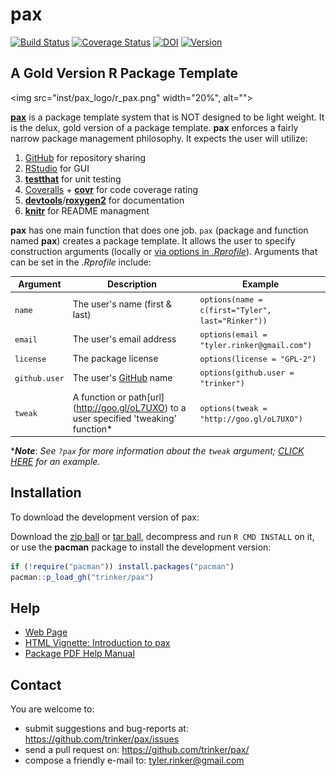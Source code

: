 pax
=======



[![Build Status](https://travis-ci.org/trinker/pax.png?branch=master)](https://travis-ci.org/trinker/pax)
[![Coverage Status](https://coveralls.io/repos/trinker/pax/badge.png?branch=master)](https://coveralls.io/r/trinker/pax?branch=master)
[![DOI](https://zenodo.org/badge/5398/trinker/pax.svg)](http://dx.doi.org/10.5281/zenodo.15891)
<a href="https://img.shields.io/badge/Version-0.0.2-orange.svg"><img src="https://img.shields.io/badge/Version-0.0.2-orange.svg" alt="Version"/></a></p>

## A Gold Version R Package Template


<img src="inst/pax_logo/r_pax.png" width="20%", alt="">  

[**pax**](http://trinker.github.io/pax_dev) is a package template system that is NOT designed to be light weight.  It is the delux, gold version of a package template.  **pax** enforces a fairly narrow package management philosophy.  It expects the user will utilize:

1.  [GitHub](https://github.com) for repository sharing
2.  [RStudio](http://www.rstudio.com/) for GUI 
3.  [**testthat**](http://cran.r-project.org/web/packages/testthat/index.html) for unit testing
4.  [Coveralls](https://coveralls.io/) + [**covr**](https://github.com/jimhester/covr) for code coverage rating
5.  [**devtools**](http://cran.r-project.org/web/packages/devtools/index.html)/[**roxygen2**](http://cran.r-project.org/web/packages/roxygen2/index.html) for documentation 
6.  [**knitr**](http://yihui.name/knitr/) for README managment

**pax** has one main function that does one job.  `pax` (package and function named **pax**) creates a package template.  It allows the user to specify construction arguments (locally or [via options in *.Rprofile*](http://www.statmethods.net/interface/customizing.html)). Arguments that can be set in the *.Rprofile* include:


| Argument         |  Description                                       | Example                                             |
|------------------|---------------------------------------------|-----------------------------------------------------|
| `name`  | The user's name (first & last) |   `options(name = c(first="Tyler",  last="Rinker"))`|                 |
| `email`  | The user's email address |   `options(email = "tyler.rinker@gmail.com")`|  
| `license` | The package license | `options(license = "GPL-2")` |
| `github.user`  | The user's [GitHub](https://github.com) name |   `options(github.user = "trinker")`|  
| `tweak`  | A function or path\[url](http://goo.gl/oL7UXO) to a user specified 'tweaking' function\* |   `options(tweak = "http://goo.gl/oL7UXO")`| 


\****Note***: *See `?pax` for more information about the `tweak` argument; [CLICK HERE](https://raw.githubusercontent.com/trinker/pax_tweak/master/pax_tweak.R) for an example.*

## Installation

To download the development version of pax:

Download the [zip ball](https://github.com/trinker/pax/zipball/master) or [tar ball](https://github.com/trinker/pax/tarball/master), decompress and run `R CMD INSTALL` on it, or use the **pacman** package to install the development version:

```r
if (!require("pacman")) install.packages("pacman")
pacman::p_load_gh("trinker/pax")
```

## Help

- [Web Page](http://trinker.github.com/pax/)     
- [HTML Vignette: Introduction to pax](http://trinker.github.io/pax/vignettes/introduction.html)       
- [Package PDF Help Manual](https://dl.dropboxusercontent.com/u/61803503/pax.pdf)   

## Contact

You are welcome to:
* submit suggestions and bug-reports at: <https://github.com/trinker/pax/issues>
* send a pull request on: <https://github.com/trinker/pax/>
* compose a friendly e-mail to: <tyler.rinker@gmail.com>



